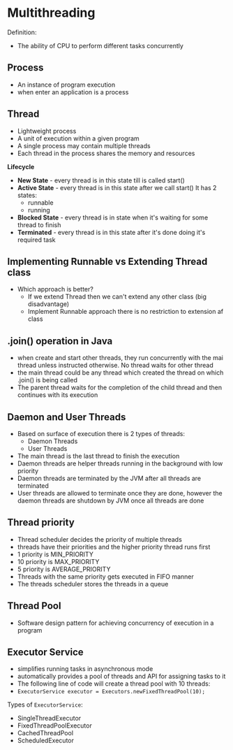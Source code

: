 # Multithreading

Definition:
- The ability of CPU to perform different tasks concurrently

## Process
- An instance of program execution
- when enter an application is a process

## Thread
- Lightweight process
- A unit of execution within a given program
- A single process may contain multiple threads
- Each thread in the process shares the memory and resources

**Lifecycle**
- **New State** - every thread is in this state till is called start()
- **Active State** - every thread is in this state after we call start()
  It has 2 states:
    * runnable
    * running
- **Blocked State** - every thread is in state when it's waiting for some thread to finish
- **Terminated** - every thread is in this state after it's done doing it's required task

## Implementing Runnable vs Extending Thread class

- Which approach is better?
    - If we extend Thread then we can't extend any other class (big disadvantage)
    - Implement Runnable approach there is no restriction to extension af class

## .join() operation in Java
- when create and start other threads, they run concurrently with the mai thread
  unless instructed otherwise. No thread waits for other thread
- the main thread could be any thread which created the thread on which .join()
  is being called
- The parent thread waits for the completion of the child thread and then 
  continues with its execution

## Daemon and User Threads
- Based on surface of execution there is 2 types of threads:
    * Daemon Threads
    * User Threads
- The main thread is the last thread to finish the execution
- Daemon threads are helper threads running in the background with low priority
- Daemon threads are terminated by the JVM after all threads are terminated
- User threads are allowed to terminate once they are done,
  however the daemon threads are shutdown by JVM once all threads are done 

## Thread priority
- Thread scheduler decides the priority of multiple threads 
- threads have their priorities and the higher priority thread runs first
- 1 priority is MIN_PRIORITY
- 10 priority is MAX_PRIORITY
- 5 priority is AVERAGE_PRIORITY
- Threads with the same priority gets executed in FIFO manner
- The threads scheduler stores the threads in a queue

## Thread Pool
- Software design pattern for achieving concurrency of execution in a program

## Executor Service
- simplifies running tasks in asynchronous mode
- automatically provides a pool of threads and API for assigning tasks to it
- The following line of code will create a thread pool with 10 threads:
- `ExecutorService executor = Executors.newFixedThreadPool(10);`

Types of `ExecutorService`:
- SingleThreadExecutor
- FixedThreadPoolExecutor
- CachedThreadPool
- ScheduledExecutor